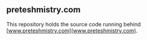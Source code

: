 ## preteshmistry.com

This repository holds the source code running behind [www.preteshmistry.com](www.preteshmistry.com).



